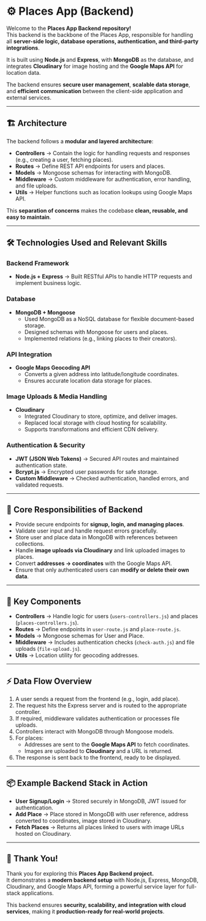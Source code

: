 # ⚙️ Places App (Backend)

Welcome to the **Places App Backend repository!**  
This backend is the backbone of the Places App, responsible for handling all **server-side logic, database operations, authentication, and third-party integrations**.  

It is built using **Node.js** and **Express**, with **MongoDB** as the database, and integrates **Cloudinary** for image hosting and the **Google Maps API** for location data.  

The backend ensures **secure user management**, **scalable data storage**, and **efficient communication** between the client-side application and external services.

---

## 🏗️ Architecture

The backend follows a **modular and layered architecture**:

- **Controllers** → Contain the logic for handling requests and responses (e.g., creating a user, fetching places).  
- **Routes** → Define REST API endpoints for users and places.  
- **Models** → Mongoose schemas for interacting with MongoDB.  
- **Middleware** → Custom middleware for authentication, error handling, and file uploads.  
- **Utils** → Helper functions such as location lookups using Google Maps API.  

This **separation of concerns** makes the codebase **clean, reusable, and easy to maintain**.

---

## 🛠️ Technologies Used and Relevant Skills

### Backend Framework
- **Node.js + Express** → Built RESTful APIs to handle HTTP requests and implement business logic.  

### Database
- **MongoDB + Mongoose**  
  - Used MongoDB as a NoSQL database for flexible document-based storage.  
  - Designed schemas with Mongoose for users and places.  
  - Implemented relations (e.g., linking places to their creators).  

### API Integration
- **Google Maps Geocoding API**  
  - Converts a given address into latitude/longitude coordinates.  
  - Ensures accurate location data storage for places.  

### Image Uploads & Media Handling
- **Cloudinary**  
  - Integrated Cloudinary to store, optimize, and deliver images.  
  - Replaced local storage with cloud hosting for scalability.  
  - Supports transformations and efficient CDN delivery.  

### Authentication & Security
- **JWT (JSON Web Tokens)** → Secured API routes and maintained authentication state.  
- **Bcrypt.js** → Encrypted user passwords for safe storage.  
- **Custom Middleware** → Checked authentication, handled errors, and validated requests.  

---

## 🔑 Core Responsibilities of Backend
- Provide secure endpoints for **signup, login, and managing places**.  
- Validate user input and handle request errors gracefully.  
- Store user and place data in MongoDB with references between collections.  
- Handle **image uploads via Cloudinary** and link uploaded images to places.  
- Convert **addresses → coordinates** with the Google Maps API.  
- Ensure that only authenticated users can **modify or delete their own data**.  

---

## 📂 Key Components
- **Controllers** → Handle logic for users (`users-controllers.js`) and places (`places-controllers.js`).  
- **Routes** → Define endpoints in `user-route.js` and `place-route.js`.  
- **Models** → Mongoose schemas for User and Place.  
- **Middleware** → Includes authentication checks (`check-auth.js`) and file uploads (`file-upload.js`).  
- **Utils** → Location utility for geocoding addresses.  

---

## ⚡ Data Flow Overview
1. A user sends a request from the frontend (e.g., login, add place).  
2. The request hits the Express server and is routed to the appropriate controller.  
3. If required, middleware validates authentication or processes file uploads.  
4. Controllers interact with MongoDB through Mongoose models.  
5. For places:  
   - Addresses are sent to the **Google Maps API** to fetch coordinates.  
   - Images are uploaded to **Cloudinary** and a URL is returned.  
6. The response is sent back to the frontend, ready to be displayed.  

---

## 📦 Example Backend Stack in Action
- **User Signup/Login** → Stored securely in MongoDB, JWT issued for authentication.  
- **Add Place** → Place stored in MongoDB with user reference, address converted to coordinates, image stored in Cloudinary.  
- **Fetch Places** → Returns all places linked to users with image URLs hosted on Cloudinary.  

---

## 🙏 Thank You!

Thank you for exploring this **Places App Backend project.**  
It demonstrates a **modern backend setup** with Node.js, Express, MongoDB, Cloudinary, and Google Maps API, forming a powerful service layer for full-stack applications.  

This backend ensures **security, scalability, and integration with cloud services**, making it **production-ready for real-world projects**.
